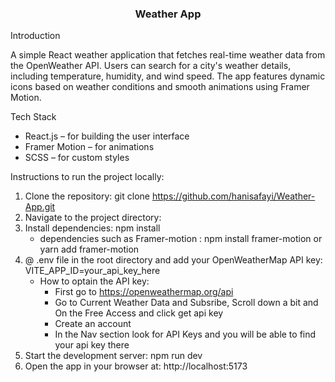 <h3 align="center">Weather App</h3>

 <a name="introduction">Introduction</a>

 A simple React weather application that fetches real-time weather data from the OpenWeather API. Users can search for a city's weather details, including temperature, humidity, and wind speed. The app features dynamic icons based on weather conditions and smooth animations using Framer Motion.

 <a name="tech-stack">Tech Stack</a>

- React.js – for building the user interface<br>
- Framer Motion – for animations<br>
- SCSS – for custom styles<br>

Instructions to run the project locally:

1. Clone the repository:
   git clone <https://github.com/hanisafayi/Weather-App.git>
2. Navigate to the project directory:
3. Install dependencies:
   npm install
   - dependencies such as Framer-motion : npm install framer-motion or yarn add framer-motion
5. @ .env file in the root directory and add your OpenWeatherMap API key:
   VITE_APP_ID=your_api_key_here
   - How to optain the API key:
     - First go to https://openweathermap.org/api
     - Go to Current Weather Data and Subsribe, Scroll down a bit and On the Free Access and click get api key
     - Create an account
     - In the Nav section look for API Keys and you will be able to find your api key there
7. Start the development server:
   npm run dev
8. Open the app in your browser at:
   http://localhost:5173

